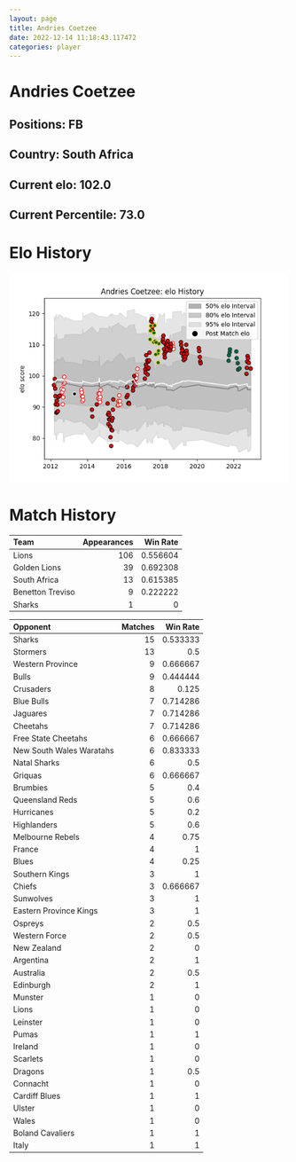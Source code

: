 ```yaml
---  
layout: page  
title: Andries Coetzee  
date: 2022-12-14 11:18:43.117472  
categories: player  
---
```

# Andries Coetzee

## Positions: FB

## Country: South Africa

## Current elo: 102.0

## Current Percentile: 73.0

# Elo History


![elo history](history_AndriesCoetzee.png)
# Match History


| Team             |   Appearances |   Win Rate |
|:-----------------|--------------:|-----------:|
| Lions            |           106 |   0.556604 |
| Golden Lions     |            39 |   0.692308 |
| South Africa     |            13 |   0.615385 |
| Benetton Treviso |             9 |   0.222222 |
| Sharks           |             1 |   0        |

| Opponent                 |   Matches |   Win Rate |
|:-------------------------|----------:|-----------:|
| Sharks                   |        15 |   0.533333 |
| Stormers                 |        13 |   0.5      |
| Western Province         |         9 |   0.666667 |
| Bulls                    |         9 |   0.444444 |
| Crusaders                |         8 |   0.125    |
| Blue Bulls               |         7 |   0.714286 |
| Jaguares                 |         7 |   0.714286 |
| Cheetahs                 |         7 |   0.714286 |
| Free State Cheetahs      |         6 |   0.666667 |
| New South Wales Waratahs |         6 |   0.833333 |
| Natal Sharks             |         6 |   0.5      |
| Griquas                  |         6 |   0.666667 |
| Brumbies                 |         5 |   0.4      |
| Queensland Reds          |         5 |   0.6      |
| Hurricanes               |         5 |   0.2      |
| Highlanders              |         5 |   0.6      |
| Melbourne Rebels         |         4 |   0.75     |
| France                   |         4 |   1        |
| Blues                    |         4 |   0.25     |
| Southern Kings           |         3 |   1        |
| Chiefs                   |         3 |   0.666667 |
| Sunwolves                |         3 |   1        |
| Eastern Province Kings   |         3 |   1        |
| Ospreys                  |         2 |   0.5      |
| Western Force            |         2 |   0.5      |
| New Zealand              |         2 |   0        |
| Argentina                |         2 |   1        |
| Australia                |         2 |   0.5      |
| Edinburgh                |         2 |   1        |
| Munster                  |         1 |   0        |
| Lions                    |         1 |   0        |
| Leinster                 |         1 |   0        |
| Pumas                    |         1 |   1        |
| Ireland                  |         1 |   0        |
| Scarlets                 |         1 |   0        |
| Dragons                  |         1 |   0.5      |
| Connacht                 |         1 |   0        |
| Cardiff Blues            |         1 |   1        |
| Ulster                   |         1 |   0        |
| Wales                    |         1 |   0        |
| Boland Cavaliers         |         1 |   1        |
| Italy                    |         1 |   1        |